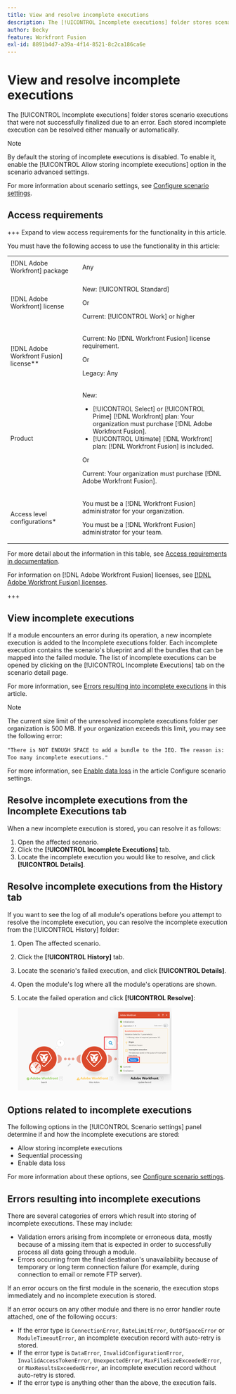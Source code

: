```yaml
---
title: View and resolve incomplete executions
description: The [!UICONTROL Incomplete executions] folder stores scenario executions that were not successfully finalized due to an error. Each stored incomplete execution can be resolved either manually or automatically.
author: Becky
feature: Workfront Fusion
exl-id: 8891b4d7-a39a-4f14-8521-8c2ca186ca6e
---
```

# View and resolve incomplete executions

The [!UICONTROL Incomplete executions] folder stores scenario executions that were not successfully finalized due to an error. Each stored incomplete execution can be resolved either manually or automatically.

>[!NOTE]
>
>By default the storing of incomplete executions is disabled. To enable it, enable the [!UICONTROL Allow storing incomplete executions] option in the scenario advanced settings.
>
>For more information about scenario settings, see [Configure scenario settings](/help/workfront-fusion/create-scenarios/config-scenarios-settings/configure-scenario-settings.md).

## Access requirements

+++ Expand to view access requirements for the functionality in this article.

You must have the following access to use the functionality in this article:

<table style="table-layout:auto">
 <col> 
 <col> 
 <tbody> 
  <tr> 
   <td role="rowheader">[!DNL Adobe Workfront] package</td> 
   <td> <p>Any</p> </td> 
  </tr> 
  <tr data-mc-conditions=""> 
   <td role="rowheader">[!DNL Adobe Workfront] license</td> 
   <td> <p>New: [!UICONTROL Standard]</p><p>Or</p><p>Current: [!UICONTROL Work] or higher</p> </td> 
  </tr> 
  <tr> 
   <td role="rowheader">[!DNL Adobe Workfront Fusion] license**</td> 
   <td>
   <p>Current: No [!DNL Workfront Fusion] license requirement.</p>
   <p>Or</p>
   <p>Legacy: Any </p>
   </td> 
  </tr> 
  <tr> 
   <td role="rowheader">Product</td> 
   <td>
   <p>New:</p> <ul><li>[!UICONTROL Select] or [!UICONTROL Prime] [!DNL Workfront] plan: Your organization must purchase [!DNL Adobe Workfront Fusion].</li><li>[!UICONTROL Ultimate] [!DNL Workfront] plan: [!DNL Workfront Fusion] is included.</li></ul>
   <p>Or</p>
   <p>Current: Your organization must purchase [!DNL Adobe Workfront Fusion].</p>
   </td> 
  </tr>
  <tr data-mc-conditions=""> 
   <td role="rowheader">Access level configurations*</td> 
   <td> 
     <p>You must be a [!DNL Workfront Fusion] administrator for your organization.</p>
     <p>You must be a [!DNL Workfront Fusion] administrator for your team.</p>
   </td> 
  </tr> 
   </td> 
  </tr> 
 </tbody> 
</table>

For more detail about the information in this table, see [Access requirements in documentation](/help/workfront-fusion/references/licenses-and-roles/access-level-requirements-in-documentation.md).

For information on [!DNL Adobe Workfront Fusion] licenses, see [[!DNL Adobe Workfront Fusion] licenses](/help/workfront-fusion/set-up-and-manage-workfront-fusion/licensing-operations-overview/license-automation-vs-integration.md).

+++

## View incomplete executions

If a module encounters an error during its operation, a new incomplete execution is added to the Incomplete executions folder. Each incomplete execution contains the scenario's blueprint and all the bundles that can be mapped into the failed module. The list of incomplete executions can be opened by clicking on the [!UICONTROL Incomplete Executions] tab on the scenario detail page.

<!--

![](assets/incomplete-executions-tab-350x102.png)

-->

For more information, see [Errors resulting into incomplete executions](#errors-resulting-into-incomplete-executions) in this article.

>[!NOTE]
>
>The current size limit of the unresolved incomplete executions folder per organization is 500 MB. If your organization exceeds this limit, you may see the following error:
>
>`"There is NOT ENOUGH SPACE to add a bundle to the IEQ. The reason is: Too many incomplete executions."`
>
>For more information, see [Enable data loss](/help/workfront-fusion/create-scenarios/config-scenarios-settings/configure-scenario-settings.md#enable-data-loss) in the article Configure scenario settings.


## Resolve incomplete executions from the Incomplete Executions tab

When a new incomplete execution is stored, you can resolve it as follows:

1. Open the affected scenario. 
1. Click the **[!UICONTROL Incomplete Executions]** tab.
1. Locate the incomplete execution you would like to resolve, and click **[!UICONTROL Details]**.


## Resolve incomplete executions from the History tab

If you want to see the log of all module's operations before you attempt to resolve the incomplete execution, you can resolve the incomplete execution from the [!UICONTROL History] folder:

1. Open The affected scenario. 
1. Click the **[!UICONTROL History]** tab.
1. Locate the scenario's failed execution, and click **[!UICONTROL Details]**.
1. Open the module's log where all the module's operations are shown.
1. Locate the failed operation and click **[!UICONTROL Resolve]**:

   ![](assets/resolve-btn-350x188.png)

## Options related to incomplete executions

The following options in the [!UICONTROL Scenario settings] panel determine if and how the incomplete executions are stored:

* Allow storing incomplete executions
* Sequential processing
* Enable data loss

For more information about these options, see [Configure scenario settings](/help/workfront-fusion/create-scenarios/config-scenarios-settings/configure-scenario-settings.md).

## Errors resulting into incomplete executions 

There are several categories of errors which result into storing of incomplete executions. These may include:

* Validation errors arising from incomplete or erroneous data, mostly because of a missing item that is expected in order to successfully process all data going through a module.
* Errors occurring from the final destination's unavailability because of temporary or long term connection failure (for example, during connection to email or remote FTP server).

If an error occurs on the first module in the scenario, the execution stops immediately and no incomplete execution is stored.

If an error occurs on any other module and there is no error handler route attached, one of the following occurs:

* If the error type is `ConnectionError`, `RateLimitError`, `OutOfSpaceError` or `ModuleTimeoutError`, an incomplete execution record with auto-retry is stored.
* If the error type is `DataError`, `InvalidConfigurationError`, `InvalidAccessTokenError`, `UnexpectedError`, `MaxFileSizeExceededError`, or `MaxResultsExceededError`, an incomplete execution record without auto-retry is stored.
* If the error type is anything other than the above, the execution fails.
